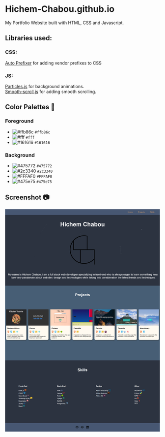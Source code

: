 # Hichem-Chabou.github.io
My Portfolio Website built with HTML, CSS and Javascript.

## Libraries used:
### CSS:
[Auto Prefixer](https://github.com/postcss/autoprefixer) for adding vendor prefixes to CSS

### JS:
[Particles.js](https://github.com/VincentGarreau/particles.js/) for background animations. <br />
[Smooth-scroll.js](https://github.com/GabrielDelepine/smooth-scroll) for adding smooth scrolling.  

## Color Palettes :art:  
### Foreground  
- ![#ffb86c](https://placehold.it/15/ffb86c/000000?text=+) `#ffb86c`
- ![#fff](https://placehold.it/15/fff/000000?text=+) `#fff`
- ![#161616](https://placehold.it/15/161616/000000?text=+) `#161616`  
### Background  
- ![#475772](https://placehold.it/15/475772/000000?text=+) `#475772`
- ![#2c3340](https://placehold.it/15/2c3340/000000?text=+) `#2c3340`
- ![#FFFAF0](https://placehold.it/15/FFFAF0/000000?text=+) `#FFFAF0`
- ![#475e75](https://placehold.it/15/475e75/000000?text=+) `#475e75`  

## Screenshot :camera:  
![Portfolio](https://github.com/Hichem-Chabou/Hichem-Chabou.github.io/blob/master/assets/img/Portfolio-full.png)
